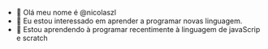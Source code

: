 - 👋 Olá meu nome é @nicolaszl
- 👀 Eu estou interessado em aprender a programar novas linguagem.
- 🌱 Estou aprendendo à programar recentimente à linguagem de javaScrip e scratch


<!---
nicolaszl/nicolaszl is a ✨ special ✨ repository because its `README.md` (this file) appears on your GitHub profile.
You can click the Preview link to take a look at your changes.
--->
